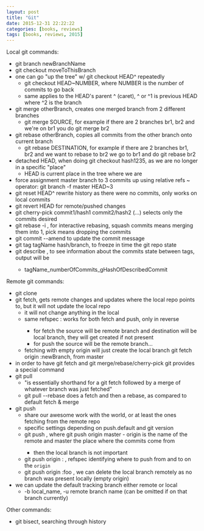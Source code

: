 ```yaml
---
layout: post
title: "Git"
date: 2015-12-31 22:22:22
categories: [books, reviews]
tags: [books, reviews, 2015]
---
```

Local git commands:
- git branch newBranchName
- git checkout moveToThisBranch
- one can go "up the tree" w/ git checkout HEAD^ repeatedly
    - git checkout HEAD~NUMBER, where NUMBER is the number of commits to go back
    - same applies to the HEAD's parent ^ (caret), ^ or ^1 is previous HEAD where ^2 is the branch
- git merge otherBranch, creates one merged branch from 2 different branches
    - git merge SOURCE, for example if there are 2 branches br1, br2 and we're on br1 you do git merge br2
- git rebase otherBranch, copies all commits from the other branch onto current branch
    - git rebase DESTINATION, for example if there are 2 branches br1, br2 and we want to rebase to br2 we go to br1 and do git rebase br2
- detached HEAD, when doing git checkout hash1235, as we are no longer in a specific "place"
    - HEAD is current place in the tree where we are
- force assignment master branch to 3 commits up using relative refs ~ operator: git branch -f master HEAD~3
- git reset HEAD^ rewrite history as there were no commits, only works on local commits
- git revert HEAD for remote/pushed changes
- git cherry-pick commit1/hash1 commit2/hash2 (...) selects only the commits desired
- git rebase -i , for interactive rebasing, squash commits means merging them into 1, pick means dropping the commits
- git commit --amend to update the commit message
- git tag tagName hash/branch, to freeze in time the git repo state
- git describe <reference>, to see information about the commits state between tags, output will be
    - tagName_numberOfCommits_gHashOfDescribedCommit

Remote git commands:
- git clone
- git fetch, gets remote changes and updates where the local repo points to, but it will not update the local repo
    - it will not change anything in the local
    - same refspec <source>:<destination> works for both fetch and push, only in reverse
        - for fetch the source will be remote branch and destination will be local branch, they will get created if not present
        - for push the source will be the remote branch...
    - fetching with empty origin will just create the local branch git fetch origin :newBranch, from master
- in order to have git fetch and git merge/rebase/cherry-pick git provides a special command
- git pull
    - "is essentially shorthand for a git fetch followed by a merge of whatever branch was just fetched"
    - git pull --rebase does a fetch and then a rebase, as compared to default fetch & merge
- git push
    - share our awesome work with the world, or at least the ones fetching from the remote repo
    - specific settings depending on push.default and git version
    - git push <remote> <place>, where git push origin master - origin is the name of the remote and master the place where the commits come from
        - then the local branch is not important
    - git push origin <source>:<destination> , refspec identifying where to push from and to on the `origin`
    - git push origin :foo , we can delete the local branch remotely as no branch was present locally (empty origin)
- we can update the default tracking branch either remote or local
    - -b local_name, -u remote branch name (can be omitted if on that branch currently)

Other commands:
- git bisect, searching through history
